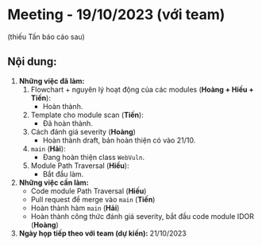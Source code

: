 # Meeting - 19/10/2023 (với team)
(thiếu Tấn báo cáo sau)
## Nội dung:
1. **Những việc đã làm:**
    1. Flowchart + nguyên lý hoạt động của các modules (**Hoàng + Hiếu + Tiến**):
        - Hoàn thành.
    2. Template cho module scan (**Tiến**):
        - Đã hoàn thành.
    3. Cách đánh giá severity (**Hoàng**)
        - Hoàn thành draft, bản hoàn thiện có vào 21/10.
    4. `main` (**Hải**):
        - Đang hoàn thiện class `WebVuln`.
    5. Module Path Traversal (**Hiếu**):
        - Bắt đầu làm.
2. **Những việc cần làm:**
    - Code module Path Traversal (**Hiếu**)
    - Pull request để merge vào `main` (**Tiến**)
    - Hoàn thành hàm `main` (**Hải**)
    - Hoàn thành công thức đánh giá severity, bắt đầu code module IDOR (**Hoàng**)
2. **Ngày họp tiếp theo với team (dự kiến):** 21/10/2023
